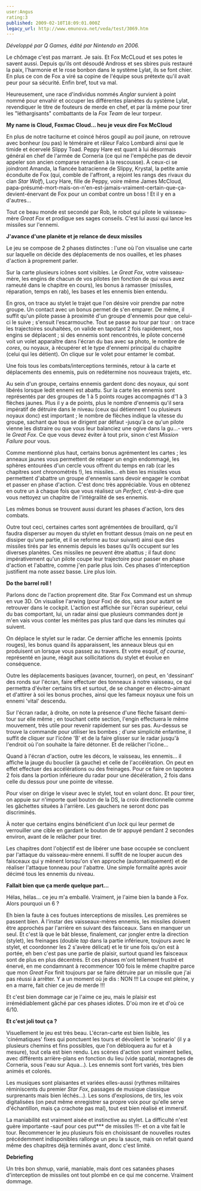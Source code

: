 ```yaml
---
user:Angus
rating:3
published: 2009-02-10T18:09:01.000Z
legacy_url: http://www.emunova.net/veda/test/3069.htm
---
```

_Développé par Q Games, édité par Nintendo en 2006\._  

  

Le chômage c'est pas marrant. Je sais. Et Fox McCLoud et ses potes le savent aussi. Depuis qu'ils ont désoudé Andross et ses sbires puis restauré la paix, l'harmonie et le rose bonbon dans le système Lylat, ils se font chier. En plus ce con de Fox a viré sa copine de l'équipe sous prétexte qu'il avait peur pour sa sécurité. Enfin bref, tout va mal.  

  

Heureusement, une race d'individus nommés _Anglar_ survient à point nommé pour envahir et occuper les différentes planètes du système Lylat, revendiquer le titre de fouteurs de merde en chef, et par là même pour tirer les "léthargisants" combattants de la _Fox Team_ de leur torpeur.  

  

**My name is Cloud, Foxmac Cloud... heu je veux dire Fox McCloud**  

  

En plus de notre taciturne et coincé héros goupil au poil jaune, on retrouve avec bonheur (ou pas) le téméraire et râleur Falco Lombardi ainsi que le timide et écervelé Slippy Toad. Peppy Hare est quant à lui désormais général en chef de l'armée de Corneria (ce qui ne l'empêche pas de devoir appeler son ancien comparse renardien à la rescousse). À ceux-ci se joindront Amanda, la fiancée batracienne de Slippy, Krystal, la petite amie éconduite de Fox (qui, comble de l'affront, a rejoint les rangs des rivaux du clan _Star Wolf_), Lucy Hare, fille de Peppy, voire même James McCloud, papa-présumé-mort-mais-on-n'en-est-jamais-vraiment-certain-que-ça-devient-énervant de Fox pour un combat contre un boss ! Et il y en a d'autres...  

Tout ce beau monde est secondé par Rob, le robot qui pilote le vaisseau-mère _Great Fox_ et prodigue ses sages conseils. C'est lui aussi qui lance les missiles sur l'ennemi.  

  

**J'avance d'une planète et je relance de deux missiles**  

  

Le jeu se compose de 2 phases distinctes : l'une où l'on visualise une carte sur laquelle on décide des déplacements de nos ouailles, et les phases d'action à proprement parler.  

  

Sur la carte plusieurs icônes sont visibles. Le _Great Fox_, votre vaisseau-mère, les engins de chacun de vos pilotes (en fonction de qui vous avez rameuté dans le chapitre en cours), les bonus à ramasser (missiles, réparation, temps en rab), les bases et les ennemis bien entendu.  

  

En gros, on trace au stylet le trajet que l'on désire voir prendre par notre groupe. Un contact avec un bonus permet de s'en emparer. De même, il suffit qu'un pilote passe à proximité d'un groupe d'ennemis pour que celui-ci le suive ; s'ensuit l'escarmouche. Tout se passe au tour par tour : on trace les trajectoires souhaitées, on valide en tapotant 2 fois rapidement, nos engins se déplacent ; si des ennemis sont rencontrés, le pilote concerné voit un volet apparaître dans l'écran du bas avec sa photo, le nombre de _cores_, ou noyaux, à récupérer et le type d'ennemi principal du chapitre (celui qui les détient). On clique sur le volet pour entamer le combat.  

Une fois tous les combats/interceptions terminés, retour à la carte et déplacements des ennemis, puis on redétermine nos nouveaux trajets, etc.  

  

Au sein d'un groupe, certains ennemis gardent donc des noyaux, qui sont libérés lorsque ledit ennemi est abattu. Sur la carte les ennemis sont représentés par des groupes de 1 à 5 points rouges accompagnés d'1 à 3 flèches jaunes. Plus il y a de points, plus le nombre d'ennemis qu'il sera impératif de détruire dans le niveau (ceux qui détiennent 1 ou plusieurs noyaux donc) est important ; le nombre de flèches indique la vitesse du groupe, sachant que tous se dirigent par défaut -jusqu'à ce qu'un pilote vienne les distraire ou que vous leur balanciez une ogive dans la gu...- vers le _Great Fox_. Ce que vous devez éviter à tout prix, sinon c'est _Mission Failure_ pour vous.  

  

Comme mentionné plus haut, certains bonus agrémentent les cartes ; les anneaux jaunes vous permettent de retaper un engin endommagé, les sphères entourées d'un cercle vous offrent du temps en rab (car les chapitres sont chronométrés !), les missiles... eh bien les missiles vous permettent d'abattre un groupe d'ennemis sans devoir engager le combat et passer en phase d'action. C'est donc très appréciable. Vous en obtenez en outre un à chaque fois que vous réalisez un _Perfect_, c'est-à-dire que vous nettoyez un chapitre de l'intégralité de ses ennemis.  

Les mêmes bonus se trouvent aussi durant les phases d'action, lors des combats.  

  

Outre tout ceci, certaines cartes sont agrémentées de brouillard, qu'il faudra disperser au moyen du stylet en frottant dessus (mais on ne peut en dissiper qu'une partie, et il se reforme au tour suivant) ainsi que des missiles tirés par les ennemis depuis les bases qu'ils occupent sur les diverses planètes. Ces missiles ne peuvent être abattus ; il faut donc impérativement qu'un pilote coupe leur trajectoire pour passer en phase d'action et l'abattre, comme j'en parle plus loin. Ces phases d'interception justifient ma note assez basse. Lire plus loin.  

  

**Do the barrel roll !**  

  

Parlons donc de l'action proprement dite. Star Fox Command est un shmup en vue 3D. On visualise l'arwing (pour Fox) de dos, sans pour autant se retrouver dans le cockpit. L'action est affichée sur l'écran supérieur, celui du bas comportant, lui, un radar ainsi que plusieurs commandes dont je m'en vais vous conter les mérites pas plus tard que dans les minutes qui suivent.  

On déplace le stylet sur le radar. Ce dernier affiche les ennemis (points rouges), les bonus quand ils apparaissent, les anneaux bleus qui en produisent un lorsque vous passez au travers. Et votre esquif, _of course_, représenté en jaune, réagit aux sollicitations du stylet et évolue en conséquence.  

Outre les déplacements basiques (avancer, tourner), on peut, en 'dessinant' des ronds sur l'écran, faire effectuer des tonneaux à notre vaisseau, ce qui permettra d'éviter certains tirs et surtout, de se changer en électro-aimant et d'attirer à soi les bonus proches, ainsi que les fameux noyaux une fois un ennemi 'vital' descendu.  

Sur l'écran radar, à droite, on note la présence d'une flèche faisant demi-tour sur elle même ; en touchant cette section, l'engin effectuera le même mouvement, très utile pour revenir rapidement sur ses pas. Au-dessus se trouve la commande pour utiliser les bombes ; d'une simplicité enfantine, il suffit de cliquer sur l'icône 'B' et de la faire glisser sur le radar jusqu'à l'endroit où l'on souhaite la faire détonner. Et de relâcher l'icône...  

Quand à l'écran d'action, outre les décors, le vaisseau, les ennemis... il affiche la jauge du bouclier (à gauche) et celle de l'accélération. On peut en effet effectuer des accélérations ou des freinages. Pour ce faire on tapotera 2 fois dans la portion inférieure du radar pour une décélération, 2 fois dans celle du dessus pour une pointe de vitesse.  

  

Pour viser on dirige le viseur avec le stylet, tout en volant donc. Et pour tirer, on appuie sur n'importe quel bouton de la DS, la croix directionnelle comme les gâchettes situées à l'arrière. Les gauchers ne seront donc pas discriminés.  

À noter que certains engins bénéficient d'un _lock_ qui leur permet de verrouiller une cible en gardant le bouton de tir appuyé pendant 2 secondes environ, avant de le relâcher pour tirer.  

Les chapitres dont l'objectif est de libérer une base occupée se concluent par l'attaque du vaisseau-mère ennemi. Il suffit de ne louper aucun des faisceaux qui y mènent lorsqu'on s'en approche (automatiquement) et de réaliser l'attaque tonneau pour l'abattre. Une simple formalité après avoir décimé tous les ennemis du niveau.  

  

**Fallait bien que ça merde quelque part...**  

  

Hélas, hélas... ce jeu m'a emballé. Vraiment, je l'aime bien la bande à Fox. Alors pourquoi un 6 ?  

Eh bien la faute à ces foutues interceptions de missiles. Les premières se passent bien. À l'instar des vaisseaux-mères ennemis, les missiles doivent être approchés par l'arrière en suivant des faisceaux. Sans en manquer un seul. Et c'est là que le bât blesse, finalement, car jongler entre la direction (stylet), les freinages (double _tap_ dans la partie inférieure, toujours avec le stylet, et coordonner les 2 s'avère délicat) et le tir une fois qu'on est à portée, eh ben c'est pas une partie de plaisir, surtout quand les faisceaux sont de plus en plus décentrés. Et ces phases m'ont tellement frustré et énervé, en me condamnant à recommencer 100 fois le même chapitre parce que mon _Great Fox_ finit toujours par se faire détruire par un missile que j'ai pas réussi à arrêter. Y a un moment où je dis : NON !!! La coupe est pleine, y en a marre, fait chier ce jeu de merde !!!  

Et c'est bien dommage car je l'aime ce jeu, mais le plaisir est irrémédiablement gâché par ces phases idiotes. D'où mon ire et d'où ce 6/10\.  

  

**Et c'est joli tout ça ?**  

  

Visuellement le jeu est très beau. L'écran-carte est bien lisible, les 'cinématiques' fixes qui ponctuent les tours et dévoilent le 'scénario' (il y a plusieurs chemins et fins possibles, que l'on débloquera au fur et à mesure), tout cela est bien rendu. Les scènes d'action sont vraiment belles, avec différents arrière-plans en fonction du lieu (vide spatial, montagnes de Corneria, sous l'eau sur Aqua...). Les ennemis sont fort variés, très bien animés et colorés.  

  

Les musiques sont plaisantes et variées elles-aussi (rythmes militaires réminiscents du premier _Star Fox_, passages de musique classique surprenants mais bien léchés...). Les sons d'explosions, de tirs, les voix digitalisées (on peut même enregistrer sa propre voix pour qu'elle serve d'échantillon, mais ça crachote pas mal), tout est bien réalisé et immersif.  

  

La maniabilité est vraiment aisée et instinctive au stylet. La difficulté n'est guère importante -sauf pour ces put\*\*\* de missiles !!!- et on a vite fait le tour. Recommencer le jeu plusieurs fois en choisissant de nouvelles routes précédemment indisponibles rallonge un peu la sauce, mais on refait quand même des chapitres déjà terminés avant, donc c'est limité.  

  

**Debriefing**  

  

Un très bon shmup, varié, maniable, mais dont ces satanées phases d'interception de missiles ont tout plombé en ce qui me concerne. Vraiment dommage.